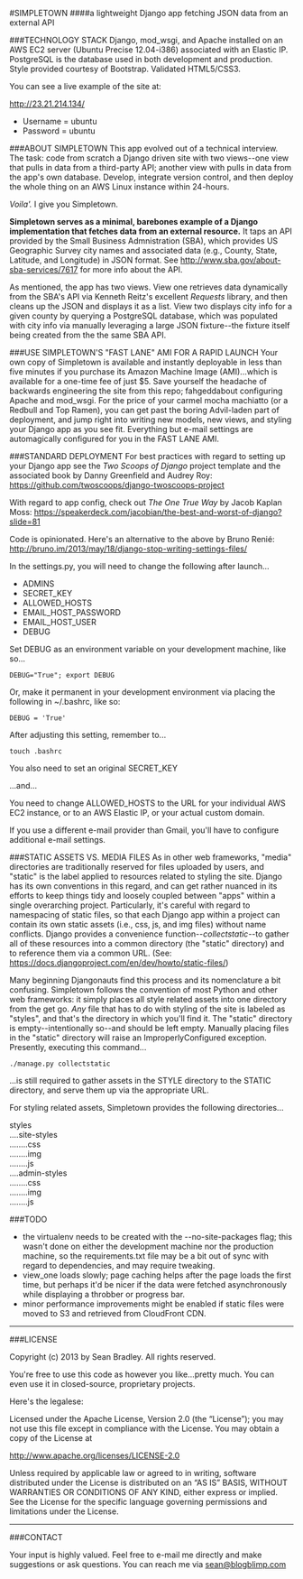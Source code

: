 #SIMPLETOWN
####a lightweight Django app fetching JSON data from an external API


###TECHNOLOGY STACK
Django, mod_wsgi, and Apache installed on an AWS EC2 server (Ubuntu Precise 12.04-i386) associated with an Elastic IP. PostgreSQL is the database used in both development and production.  Style provided courtesy of Bootstrap.  Validated HTML5/CSS3.

You can see a live example of the site at:

<http://23.21.214.134/>

* Username = ubuntu
* Password = ubuntu


###ABOUT SIMPLETOWN
This app evolved out of a technical interview.  The task: code from scratch a Django driven site with two views--one view that pulls in data from  a third-party API; another view with pulls in data from the app's own database.  Develop, integrate version control, and then deploy the whole thing on an AWS Linux instance within 24-hours.

_Voila'._  I give you Simpletown.

**Simpletown serves as a minimal, barebones example of a Django implementation that fetches data from an external resource.** It taps an API provided by the Small Business Admnistration (SBA), which provides US Geographic Survey city names and associated data (e.g., County, State, Latitude, and Longitude) in JSON format.  See <http://www.sba.gov/about-sba-services/7617> for more info about the API.

As mentioned, the app has two views.  View one retrieves data dynamically from the SBA's API via Kenneth Reitz's excellent _Requests_ library, and then cleans up the JSON and displays it as a list.  View two displays city info for a given county by querying a PostgreSQL database, which was populated with city info via manually leveraging a large JSON fixture--the fixture itself being created from the the same SBA API.


###USE SIMPLETOWN'S "FAST LANE" AMI FOR A RAPID LAUNCH
Your own copy of Simpletown is available and instantly deployable in less than five minutes if you purchase its Amazon Machine Image (AMI)...which is available for a one-time fee of just $5.  Save yourself the headache of backwards engineering the site from this repo; fahgeddabout configuring Apache and mod_wsgi. For the price of your carmel mocha machiatto (or a Redbull and Top Ramen), you can get past the boring Advil-laden part of deployment, and jump right into writing new models, new views, and styling your Django app as you see fit. Everything but e-mail settings are automagically configured for you in the FAST LANE AMI.


###STANDARD DEPLOYMENT
For best practices with regard to setting up your Django app see the _Two Scoops of Django_ project template and the associated book by Danny Greenfield and Audrey Roy:
<https://github.com/twoscoops/django-twoscoops-project>

With regard to app config, check out _The One True Way_ by Jacob Kaplan Moss:
<https://speakerdeck.com/jacobian/the-best-and-worst-of-django?slide=81>

Code is opinionated.  Here's an alternative to the above by Bruno Renié:
<http://bruno.im/2013/may/18/django-stop-writing-settings-files/>

In the settings.py, you will need to change the following after launch...

* ADMINS
* SECRET_KEY
* ALLOWED_HOSTS
* EMAIL_HOST_PASSWORD
* EMAIL_HOST_USER
* DEBUG


Set DEBUG as an environment variable on your development machine, like so...

    DEBUG="True"; export DEBUG

Or, make it permanent in your development environment via placing the
following in ~/.bashrc, like so:

    DEBUG = 'True'

After adjusting this setting, remember to...

    touch .bashrc

You also need to set an original SECRET_KEY

...and...

You need to change ALLOWED_HOSTS to the URL for your individual AWS EC2 instance, or to an AWS Elastic IP, or your actual custom domain.

If you use a different e-mail provider than Gmail, you'll have to configure additional e-mail settings.


###STATIC ASSETS VS. MEDIA FILES
As in other web frameworks,  "media" directories are traditionally reserved for files uploaded by users, and "static" is the label applied to resources related to styling the site. Django has its own conventions in this regard, and can get rather nuanced in its efforts to keep things tidy and loosely coupled between "apps" within a single overarching project.  Particularly, it's careful with regard to namespacing of static files, so that each Django app within a project can contain its own static assets (i.e., css, js, and img files) without name conflicts.  Django provides a convenience function--_collectstatic_--to gather all of these resources into a common directory (the "static" directory) and to reference them via a common URL.  (See: <https://docs.djangoproject.com/en/dev/howto/static-files/>)

Many beginning Djangonauts find this process and its nomenclature a bit confusing.  Simpletown follows the convention of most Python and other web frameworks: it simply places all style related assets into one directory from the get go.  _Any_ file that has to do with styling of the site is labeled as "styles", and that's the directory in which you'll find it.  The "static" directory is empty--intentionally so--and should be left empty.  Manually placing files in the "static" directory will raise an ImproperlyConfigured exception. Presently, executing this command...

    ./manage.py collectstatic

...is still required to gather assets in the STYLE directory to the STATIC directory, and serve them up via the appropriate URL.

For styling related assets, Simpletown provides the following directories...

styles<br />
....site-styles<br />
........css<br />
........img<br />
........js<br />
....admin-styles<br />
........css<br />
........img<br />
........js<br />


###TODO
* the virtualenv needs to be created with the --no-site-packages flag; this wasn't done on either the development machine nor the production machine, so the requirements.txt file may be a bit out of sync with regard to dependencies, and may require tweaking.
* view_one loads slowly; page caching helps after the page loads the first time, but perhaps it'd be nicer if the data were fetched asynchronously while displaying a throbber or progress bar.
* minor performance improvements might be enabled if static files were moved to S3 and retrieved from CloudFront CDN.


------------------------------------------------------------------------

###LICENSE

Copyright (c) 2013 by Sean Bradley.  All rights reserved.

You're free to use this code as however you like...pretty much.  You can even use it in closed-source, proprietary projects.

Here's the legalese:

Licensed under the Apache License, Version 2.0 (the “License”); you may not use this file except in compliance with the License. You may obtain a copy of the License at

<http://www.apache.org/licenses/LICENSE-2.0>

Unless required by applicable law or agreed to in writing, software distributed under the License is distributed on an “AS IS” BASIS, WITHOUT WARRANTIES OR CONDITIONS OF ANY KIND, either express or implied. See the License for the specific language governing permissions and limitations under the License.


------------------------------------------------------------------------

###CONTACT

Your input is highly valued. Feel free to e-mail me directly and make suggestions or ask questions.  You can reach me via sean@blogblimp.com